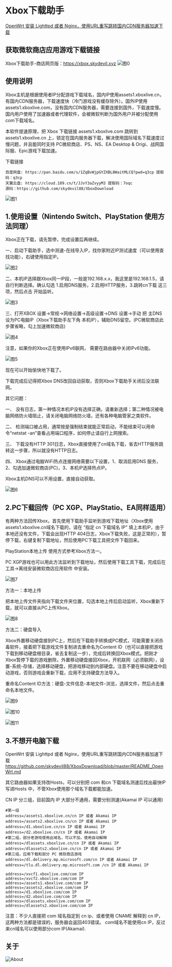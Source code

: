 # Xbox下载助手

[OpenWrt 安装 Lighttpd 或者 Nginx，使用URL重写跳转国内CDN服务器加速下载](./README_OpenWrt.md)

获取微软商店应用游戏下载链接
---
Xbox下载助手-商店网页版：https://xbox.skydevil.xyz
![图0](doc/pm00.gif)


使用说明
---
Xbox主机是根据使用者IP分配游戏下载域名，国内IP使用assets1.xboxlive.cn，有国内CDN服务器，下载速度快（冷门游戏没有缓存除外）。国外IP使用assets1.xboxlive.com，没有国内CDN服务器，需要连接到国外，下载速度慢。国内用户使用了加速器或者代理软件，会被微软判断为国外用户并被分配使用com下载域名。


本软件提速原理，把 Xbox 下载链接 assets1.xboxlive.com 跳转到 assets1.xboxlive.cn 上，锁定在国内服务器下载，解决使用国际域名下载速度过慢问题，并且能同时支持 PC微软商店、PS、NS、EA Desktop & Origi、战网国际服、Epic游戏下载加速。

下载链接
```
百度网盘: https://pan.baidu.com/s/1ZqBvWjpGYZXBL8WaitMLCQ?pwd=q3cp 提取码：q3cp
天翼云盘: https://cloud.189.cn/t/JJvY3aZvyyM3 提取码：7oqc
源码：https://github.com/skydevil88/XboxDownload
```
![图1](doc/pm01.png)

1.使用设置（Nintendo Switch、PlayStation 使用方法同理）
---
Xbox正在下载，请先暂停，完成设置后再继续。

一、启动下载助手，选中测速-在线导入IP，找你家附近IP测试速度（可以使用查找功能），右键使用指定IP。

![图2](doc/pm02.png)

二、本机IP选择跟Xbox同一IP段，一般是192.168.x.x，我这里是192.168.1.5，请自行判断选择。确认勾选 1.启用DNS服务，2.启用HTTP服务，3.跳转cn下载 这三项，然后点击 开始监听。

![图3](doc/pm03.png)


三、打开XBOX 设置->常规->网络设置->高级设置->DNS 设置->手动 把 主DNS 设为PC电脑IP（Xbox下载助手左下角 本机IP），辅助DNS留空。(PC微软商店此步骤省略，勾上加速微软商店)

![图4](doc/pm04.png)

注意，如果你的Xbox正在使用IPv6联网， 需要在路由器中关闭IPv6功能。

![图5](doc/pm05.png)

现在可以开始愉快地下载了。

下载完成后记得把Xbox DNS改回自动获取，否则Xbox下载助手关闭后没法联网。


其它问题：

一、	没有日志，第一种情况本机IP没有选择正确，请重新选择；第二种情况被电脑网络防火墙阻止，请关闭电脑网络防火墙，还有各种电脑管家之类软件。

二、	检测端口被占用，通常按是强制结束就能正常启动，不能结束可以用命令“netstat -an”查看占用端口程序，如何停止请自行上网搜索。

三、	下载没有HTTP 301日志，Xbox直接使用了cn域名下载，省去HTTP服务跳转这一步骤，所以就没有HTTP日志。

四、	Xbox通过电脑WiFi热点连接网络需要以下设置，1、取消启用DNS 服务，2、勾选加速微软商店(PC)，3、本机IP选择热点IP。

Xbox主机DNS可以不用设置，直接自动获取。

![图6](doc/pm06.png)


2.PC下载回传（PC XGP、PlayStatio、EA同样适用）
---
有两种方法回传Xbox，首先使用下载助手监听到游戏下载地址（Xbox使用assets1.xboxlive.cn域名下载的，请在 “指定 cn 下载域名 IP” 填上本机IP，由于本地还没有文件，下载会出现HTTP 404日志，Xbox下载失败，这是正常的），暂停下载，右键复制下载地址，然后使用PC下载工具把文件下载回来。

PlayStation本地上传 使用方式参考Xbox方法一。 

PC XGP游戏也可以用此方法监听到下载地址，然后使用下载工具下载，完成后在 工具->离线安装微软商店应用软件 中安装。

![图7](doc/pm07.png)

方法一：本地上传

把本地上传文件夹指向下载文件夹位置，勾选本地上传后启动监听，Xbox重新下载，就可以直接从PC上传Xbox。

![图8](doc/pm08.png)

方法二：硬盘导入

Xbox外置移动硬盘接到PC上，然后在下载助手转换成PC模式，可能需要关闭杀毒软件，接着把下载游戏文件复制进去重命名为Content ID（也可以直接把游戏下载到移动硬盘根目录，省去复制这一步），完成后转换回Xbox模式。把刚才Xbox暂停下载的游戏删除，外置移动硬盘接回Xbox，开机联网（必须联网），设置-系统-存储，选择移动硬盘，把游戏移动到内部硬盘。注意不要在移动硬盘中启动游戏，否则游戏会重新下载，应用不支持硬盘方法导入。 

重命名Content ID方法：硬盘-文件信息-本地文件-浏览，选择文件，然后点击重命名本地文件。

![图9](doc/pm09.png)

![图10](doc/pm10.png)

![图11](doc/pm11.png)


3.不想开电脑下载
---
OpenWrt 安装 Lighttpd 或者 Nginx，使用URL重写跳转国内CDN服务器加速下载
https://github.com/skydevil88/XboxDownload/blob/master/README_OpenWrt.md


其它路由器如果支持改Hosts，可以分别把 com 和cn 下载域名测速后找出最快IP写进Hosts 中，不管Xbox使用那个域名下载都能加速。

CN IP 分三组，目前国内 IP 大部分不通用，需要分别测速(Akamai IP 可以通用) 
```
#第一组 
address=/assets1.xboxlive.cn/cn IP 或者 Akamai IP 
address=/assets2.xboxlive.cn/cn IP 或者 Akamai IP 
address=/d1.xboxlive.cn/cn IP 或者 Akamai IP 
address=/d2.xboxlive.cn/cn IP 或者 Akamai IP 
#第二组，部分老游戏使用此域名，可以不加，使用自动解释 
address=/dlassets.xboxlive.cn/cn IP 或者 Akamai IP 
address=/dlassets2.xboxlive.cn/cn IP 或者 Akamai IP 
#第三组，应用下载和部分 PC 微软商店游戏 
address=/dl.delivery.mp.microsoft.com/cn IP 或者 Akamai IP 
address=/tlu.dl.delivery.mp.microsoft.com /cn IP 或者 Akamai IP
```
```
address=/xvcf1.xboxlive.com/com IP
address=/xvcf2.xboxlive.com/com IP
address=/assets1.xboxlive.com/com IP
address=/assets2.xboxlive.com/com IP
address=/d1.xboxlive.com/com IP
address=/d2.xboxlive.com/com IP
address=/dlassets.xboxlive.com/com IP
address=/dlassets2.xboxlive.com/com IP
```
注意：不少人直接把 com 域名指定到 cn ip、或者使用 CNAME 解释到 cn IP，这两种方法都是错误的，服务器会返回403错误。 com域名不能使用cn IP，反过来cn域名可以使用部分com IP(Akamai).

关于
---
![About](doc/About.png)

